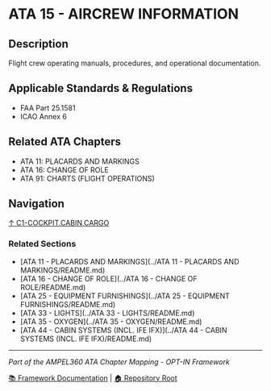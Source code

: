 # ATA 15 - AIRCREW INFORMATION

## Description

Flight crew operating manuals, procedures, and operational documentation.

## Applicable Standards & Regulations

- FAA Part 25.1581
- ICAO Annex 6

## Related ATA Chapters

- ATA 11: PLACARDS AND MARKINGS
- ATA 16: CHANGE OF ROLE
- ATA 91: CHARTS (FLIGHT OPERATIONS)

## Navigation

[↑ C1-COCKPIT.CABIN,CARGO](../README.md)

### Related Sections

- [ATA 11 - PLACARDS AND MARKINGS](../ATA 11 - PLACARDS AND MARKINGS/README.md)
- [ATA 16 - CHANGE OF ROLE](../ATA 16 - CHANGE OF ROLE/README.md)
- [ATA 25 - EQUIPMENT FURNISHINGS](../ATA 25 - EQUIPMENT FURNISHINGS/README.md)
- [ATA 33 - LIGHTS](../ATA 33 - LIGHTS/README.md)
- [ATA 35 - OXYGEN](../ATA 35 - OXYGEN/README.md)
- [ATA 44 - CABIN SYSTEMS (INCL. IFE IFX)](../ATA 44 - CABIN SYSTEMS (INCL. IFE IFX)/README.md)

---

*Part of the AMPEL360 ATA Chapter Mapping - OPT-IN Framework*

[📚 Framework Documentation](../../README.md) | [🏠 Repository Root](../../../README.md)
